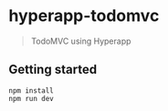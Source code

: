 # hyperapp-todomvc

> TodoMVC using Hyperapp


## Getting started

```
npm install
npm run dev 
```
